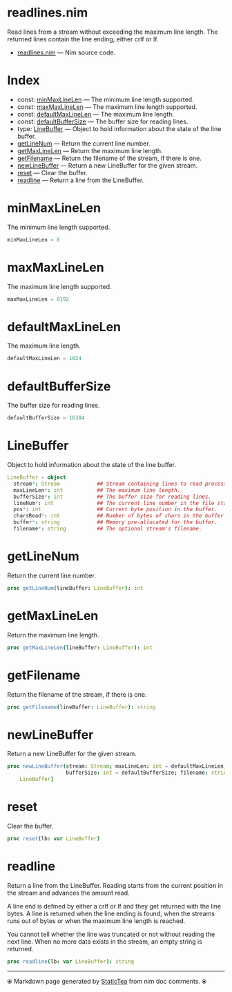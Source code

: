 # readlines.nim

Read lines from a stream without exceeding the maximum line length. The returned lines contain the line ending, either crlf or lf.

* [readlines.nim](../src/readlines.nim) &mdash; Nim source code.
# Index

* const: [minMaxLineLen](#minmaxlinelen) &mdash; The minimum line length supported.
* const: [maxMaxLineLen](#maxmaxlinelen) &mdash; The maximum line length supported.
* const: [defaultMaxLineLen](#defaultmaxlinelen) &mdash; The maximum line length.
* const: [defaultBufferSize](#defaultbuffersize) &mdash; The buffer size for reading lines.
* type: [LineBuffer](#linebuffer) &mdash; Object to hold information about the state of the line buffer.
* [getLineNum](#getlinenum) &mdash; Return the current line number.
* [getMaxLineLen](#getmaxlinelen) &mdash; Return the maximum line length.
* [getFilename](#getfilename) &mdash; Return the filename of the stream, if there is one.
* [newLineBuffer](#newlinebuffer) &mdash; Return a new LineBuffer for the given stream.
* [reset](#reset) &mdash; Clear the buffer.
* [readline](#readline) &mdash; Return a line from the LineBuffer.

# minMaxLineLen

The minimum line length supported.

```nim
minMaxLineLen = 8
```


# maxMaxLineLen

The maximum line length supported.

```nim
maxMaxLineLen = 8192
```


# defaultMaxLineLen

The maximum line length.

```nim
defaultMaxLineLen = 1024
```


# defaultBufferSize

The buffer size for reading lines.

```nim
defaultBufferSize = 16384
```


# LineBuffer

Object to hold information about the state of the line buffer.

```nim
LineBuffer = object
  stream*: Stream            ## Stream containing lines to read processed sequentially.
  maxLineLen*: int           ## The maximum line length.
  bufferSize*: int           ## The buffer size for reading lines.
  lineNum*: int              ## The current line number in the file starting at 1.
  pos*: int                  ## Current byte position in the buffer.
  charsRead*: int            ## Number of bytes of chars in the buffer.
  buffer*: string            ## Memory pre-allocated for the buffer.
  filename*: string          ## The optional stream's filename.

```


# getLineNum

Return the current line number.

```nim
proc getLineNum(lineBuffer: LineBuffer): int
```


# getMaxLineLen

Return the maximum line length.

```nim
proc getMaxLineLen(lineBuffer: LineBuffer): int
```


# getFilename

Return the filename of the stream, if there is one.

```nim
proc getFilename(lineBuffer: LineBuffer): string
```


# newLineBuffer

Return a new LineBuffer for the given stream.

```nim
proc newLineBuffer(stream: Stream; maxLineLen: int = defaultMaxLineLen;
                   bufferSize: int = defaultBufferSize; filename: string = ""): Option[
    LineBuffer]
```


# reset

Clear the buffer.

```nim
proc reset(lb: var LineBuffer)
```


# readline

Return a line from the LineBuffer. Reading starts from the current position in the stream and advances the amount read.

A line end is defined by either a crlf or lf and they get returned with the line bytes. A line is returned when the line ending is found, when the streams runs out of bytes or when the maximum line length is reached.

You cannot tell whether the line was truncated or not without reading the next line. When no more data exists in the stream, an empty string is returned.

```nim
proc readline(lb: var LineBuffer): string
```



---
⦿ Markdown page generated by [StaticTea](https://github.com/flenniken/statictea/) from nim doc comments. ⦿
